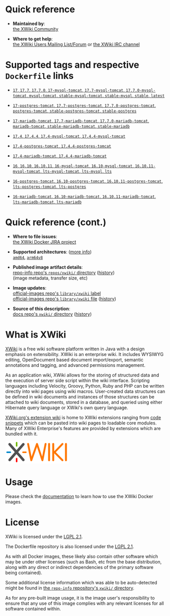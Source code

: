 <!--

********************************************************************************

WARNING:

    DO NOT EDIT "xwiki/README.md"

    IT IS AUTO-GENERATED

    (from the other files in "xwiki/" combined with a set of templates)

********************************************************************************

-->

# Quick reference

-	**Maintained by**:  
	[the XWiki Community](https://github.com/xwiki-contrib/docker-xwiki)

-	**Where to get help**:  
	[the XWiki Users Mailing List/Forum](http://dev.xwiki.org/xwiki/bin/view/Community/MailingLists) or [the XWiki IRC channel](http://dev.xwiki.org/xwiki/bin/view/Community/IRC)

# Supported tags and respective `Dockerfile` links

-	[`17`, `17.7`, `17.7.0`, `17-mysql-tomcat`, `17.7-mysql-tomcat`, `17.7.0-mysql-tomcat`, `mysql-tomcat`, `stable-mysql-tomcat`, `stable-mysql`, `stable`, `latest`](https://github.com/xwiki-contrib/docker-xwiki/blob/68233690e35f0d12235809370bb6d39f276393e8/17/mysql-tomcat/Dockerfile)

-	[`17-postgres-tomcat`, `17.7-postgres-tomcat`, `17.7.0-postgres-tomcat`, `postgres-tomcat`, `stable-postgres-tomcat`, `stable-postgres`](https://github.com/xwiki-contrib/docker-xwiki/blob/68233690e35f0d12235809370bb6d39f276393e8/17/postgres-tomcat/Dockerfile)

-	[`17-mariadb-tomcat`, `17.7-mariadb-tomcat`, `17.7.0-mariadb-tomcat`, `mariadb-tomcat`, `stable-mariadb-tomcat`, `stable-mariadb`](https://github.com/xwiki-contrib/docker-xwiki/blob/68233690e35f0d12235809370bb6d39f276393e8/17/mariadb-tomcat/Dockerfile)

-	[`17.4`, `17.4.4`, `17.4-mysql-tomcat`, `17.4.4-mysql-tomcat`](https://github.com/xwiki-contrib/docker-xwiki/blob/b8c56b076f41e03a40b8b3343c6e3bf1252af0cf/17.4/mysql-tomcat/Dockerfile)

-	[`17.4-postgres-tomcat`, `17.4.4-postgres-tomcat`](https://github.com/xwiki-contrib/docker-xwiki/blob/b8c56b076f41e03a40b8b3343c6e3bf1252af0cf/17.4/postgres-tomcat/Dockerfile)

-	[`17.4-mariadb-tomcat`, `17.4.4-mariadb-tomcat`](https://github.com/xwiki-contrib/docker-xwiki/blob/b8c56b076f41e03a40b8b3343c6e3bf1252af0cf/17.4/mariadb-tomcat/Dockerfile)

-	[`16`, `16.10`, `16.10.11`, `16-mysql-tomcat`, `16.10-mysql-tomcat`, `16.10.11-mysql-tomcat`, `lts-mysql-tomcat`, `lts-mysql`, `lts`](https://github.com/xwiki-contrib/docker-xwiki/blob/49e7ef8c989cabfe2dca658c8819c3cc33c7b520/16/mysql-tomcat/Dockerfile)

-	[`16-postgres-tomcat`, `16.10-postgres-tomcat`, `16.10.11-postgres-tomcat`, `lts-postgres-tomcat`, `lts-postgres`](https://github.com/xwiki-contrib/docker-xwiki/blob/49e7ef8c989cabfe2dca658c8819c3cc33c7b520/16/postgres-tomcat/Dockerfile)

-	[`16-mariadb-tomcat`, `16.10-mariadb-tomcat`, `16.10.11-mariadb-tomcat`, `lts-mariadb-tomcat`, `lts-mariadb`](https://github.com/xwiki-contrib/docker-xwiki/blob/49e7ef8c989cabfe2dca658c8819c3cc33c7b520/16/mariadb-tomcat/Dockerfile)

# Quick reference (cont.)

-	**Where to file issues**:  
	[the XWiki Docker JIRA project](http://jira.xwiki.org/browse/XDOCKER)

-	**Supported architectures**: ([more info](https://github.com/docker-library/official-images#architectures-other-than-amd64))  
	[`amd64`](https://hub.docker.com/r/amd64/xwiki/), [`arm64v8`](https://hub.docker.com/r/arm64v8/xwiki/)

-	**Published image artifact details**:  
	[repo-info repo's `repos/xwiki/` directory](https://github.com/docker-library/repo-info/blob/master/repos/xwiki) ([history](https://github.com/docker-library/repo-info/commits/master/repos/xwiki))  
	(image metadata, transfer size, etc)

-	**Image updates**:  
	[official-images repo's `library/xwiki` label](https://github.com/docker-library/official-images/issues?q=label%3Alibrary%2Fxwiki)  
	[official-images repo's `library/xwiki` file](https://github.com/docker-library/official-images/blob/master/library/xwiki) ([history](https://github.com/docker-library/official-images/commits/master/library/xwiki))

-	**Source of this description**:  
	[docs repo's `xwiki/` directory](https://github.com/docker-library/docs/tree/master/xwiki) ([history](https://github.com/docker-library/docs/commits/master/xwiki))

# What is XWiki

[XWiki](http://xwiki.org) is a free wiki software platform written in Java with a design emphasis on extensibility. XWiki is an enterprise wiki. It includes WYSIWYG editing, OpenDocument based document import/export, semantic annotations and tagging, and advanced permissions management.

As an application wiki, XWiki allows for the storing of structured data and the execution of server side script within the wiki interface. Scripting languages including Velocity, Groovy, Python, Ruby and PHP can be written directly into wiki pages using wiki macros. User-created data structures can be defined in wiki documents and instances of those structures can be attached to wiki documents, stored in a database, and queried using either Hibernate query language or XWiki's own query language.

[XWiki.org's extension wiki](http://extensions.xwiki.org) is home to XWiki extensions ranging from [code snippets](http://snippets.xwiki.org) which can be pasted into wiki pages to loadable core modules. Many of XWiki Enterprise's features are provided by extensions which are bundled with it.

![logo](https://raw.githubusercontent.com/docker-library/docs/6fb07a8dacbad5cc548b87e4c267823a4aa98660/xwiki/logo.png)

# Usage

Please check the [documentation](https://github.com/xwiki-contrib/docker-xwiki/blob/master/README.md) to learn how to use the XWiki Docker images.

# License

XWiki is licensed under the [LGPL 2.1](https://github.com/xwiki-contrib/docker-xwiki/blob/master/LICENSE).

The Dockerfile repository is also licensed under the [LGPL 2.1](https://github.com/xwiki-contrib/docker-xwiki/blob/master/LICENSE).

As with all Docker images, these likely also contain other software which may be under other licenses (such as Bash, etc from the base distribution, along with any direct or indirect dependencies of the primary software being contained).

Some additional license information which was able to be auto-detected might be found in [the `repo-info` repository's `xwiki/` directory](https://github.com/docker-library/repo-info/tree/master/repos/xwiki).

As for any pre-built image usage, it is the image user's responsibility to ensure that any use of this image complies with any relevant licenses for all software contained within.
